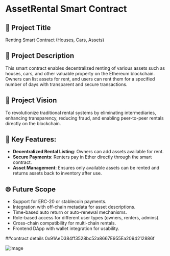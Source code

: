 # AssetRental Smart Contract

## 🚀 Project Title
Renting Smart Contract (Houses, Cars, Assets)

## 📘 Project Description
This smart contract enables decentralized renting of various assets such as houses, cars, and other valuable property on the Ethereum blockchain. Owners can list assets for rent, and users can rent them for a specified number of days with transparent and secure transactions.

## 🎯 Project Vision
To revolutionize traditional rental systems by eliminating intermediaries, enhancing transparency, reducing fraud, and enabling peer-to-peer rentals directly on the blockchain.

## 🔑 Key Features:
- **Decentralized Rental Listing**: Owners can add assets available for rent.
- **Secure Payments**: Renters pay in Ether directly through the smart contract.
- **Asset Management**: Ensures only available assets can be rented and returns assets back to inventory after use.

## 🌐 Future Scope
- Support for ERC-20 or stablecoin payments.
- Integration with off-chain metadata for asset descriptions.
- Time-based auto return or auto-renewal mechanisms.
- Role-based access for different user types (owners, renters, admins).
- Cross-chain compatibility for multi-chain rentals.
- Frontend DApp with wallet integration for usability.

##contract details
0x91AeD384ff3528bc52a8667E955Ea2094212886f

![image](https://github.com/user-attachments/assets/cb814571-5a9f-4592-ac1d-1b7d682beebc)

